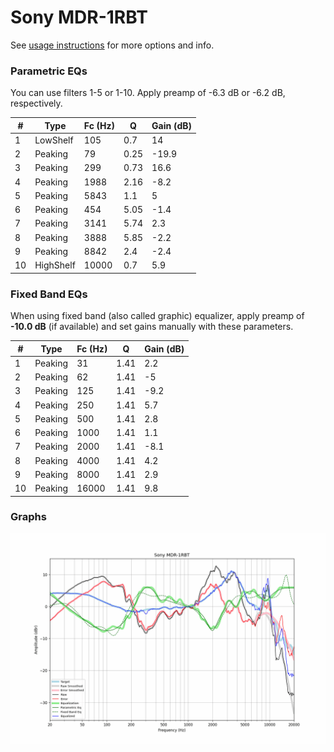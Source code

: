 # Sony MDR-1RBT
See [usage instructions](https://github.com/jaakkopasanen/AutoEq#usage) for more options and info.

### Parametric EQs
You can use filters 1-5 or 1-10. Apply preamp of -6.3 dB or -6.2 dB, respectively.

|   # | Type      |   Fc (Hz) |    Q |   Gain (dB) |
|-----|-----------|-----------|------|-------------|
|   1 | LowShelf  |       105 | 0.7  |        14   |
|   2 | Peaking   |        79 | 0.25 |       -19.9 |
|   3 | Peaking   |       299 | 0.73 |        16.6 |
|   4 | Peaking   |      1988 | 2.16 |        -8.2 |
|   5 | Peaking   |      5843 | 1.1  |         5   |
|   6 | Peaking   |       454 | 5.05 |        -1.4 |
|   7 | Peaking   |      3141 | 5.74 |         2.3 |
|   8 | Peaking   |      3888 | 5.85 |        -2.2 |
|   9 | Peaking   |      8842 | 2.4  |        -2.4 |
|  10 | HighShelf |     10000 | 0.7  |         5.9 |

### Fixed Band EQs
When using fixed band (also called graphic) equalizer, apply preamp of **-10.0 dB** (if available) and set gains manually with these parameters.

|   # | Type    |   Fc (Hz) |    Q |   Gain (dB) |
|-----|---------|-----------|------|-------------|
|   1 | Peaking |        31 | 1.41 |         2.2 |
|   2 | Peaking |        62 | 1.41 |        -5   |
|   3 | Peaking |       125 | 1.41 |        -9.2 |
|   4 | Peaking |       250 | 1.41 |         5.7 |
|   5 | Peaking |       500 | 1.41 |         2.8 |
|   6 | Peaking |      1000 | 1.41 |         1.1 |
|   7 | Peaking |      2000 | 1.41 |        -8.1 |
|   8 | Peaking |      4000 | 1.41 |         4.2 |
|   9 | Peaking |      8000 | 1.41 |         2.9 |
|  10 | Peaking |     16000 | 1.41 |         9.8 |

### Graphs
![](./Sony%20MDR-1RBT.png)
